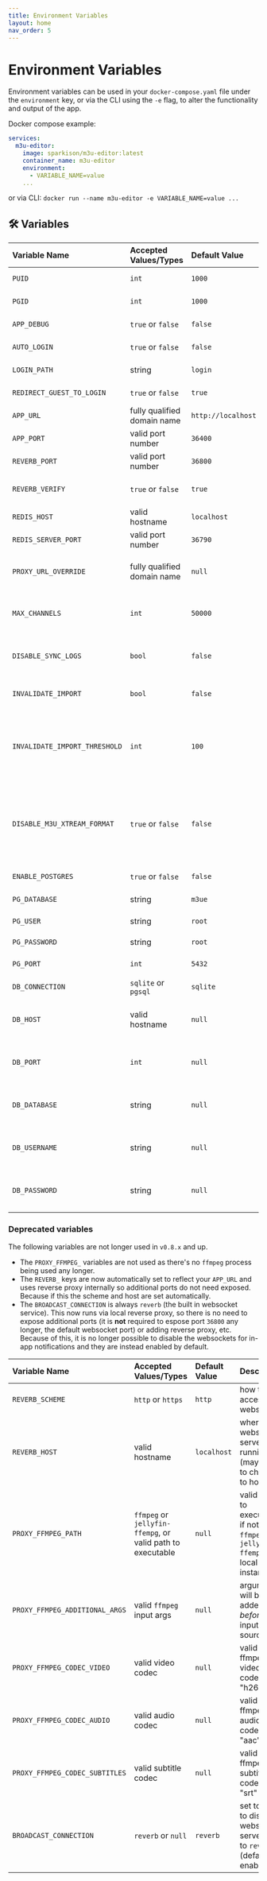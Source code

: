 ```yaml
---
title: Environment Variables
layout: home
nav_order: 5
---
```


# Environment Variables

Environment variables can be used in your `docker-compose.yaml` file under the `environment` key, or via the CLI using the `-e` flag, to alter the functionality and output of the app.

Docker compose example:
```yaml
services:
  m3u-editor:
    image: sparkison/m3u-editor:latest
    container_name: m3u-editor
    environment:
      - VARIABLE_NAME=value
    ...
```

or via CLI: `docker run --name m3u-editor -e VARIABLE_NAME=value ...`

## 🛠️ Variables

| Variable Name| Accepted Values/Types   | Default Value | Description |
|:-------------|:------------------|:--------------|:--------------|
| `PUID`  | `int` | `1000`       | user ID to run under (not currently implemented)       |
| `PGID`  | `int` | `1000`       | group ID to run under (not currently implemented)       |
| `APP_DEBUG`  | `true` or `false` | `false`       | output additional info to the log file       |
| `AUTO_LOGIN`  | `true` or `false` | `false`       | enable auto-login functionality       |
| `LOGIN_PATH`  | string | `login`       | the path used to login to the app       |
| `REDIRECT_GUEST_TO_LOGIN`  | `true` or `false` | `true`       | redirect the base domain to the login page if not logged in       |
| `APP_URL`    | fully qualified domain name | `http://localhost`       | url or IP address where app is being hosted, **including http** |
| `APP_PORT`    | valid port number | `36400` | the port to run the app on |
| `REVERB_PORT`    | valid port number | `36800`       | port used to access websocket server |
| `REVERB_VERIFY`    | `true` or `false` | `true`       | set to `false` to disable SSL verification. Set to `true` (default) to enable |
| `REDIS_HOST`    | valid hostname | `localhost`       | default uses container instance
| `REDIS_SERVER_PORT`    | valid port number	 | `36790`       | default uses container instance |
| `PROXY_URL_OVERRIDE`    | fully qualified domain name | `null`       | url or IP address where app is being hosted, **including http**. If null or not set, will use `APP_URL` |
| `MAX_CHANNELS`    | `int` | `50000`       | the maximum number of channels to import for m3u playlists (does not apply to Xtream API playlists) |
| `DISABLE_SYNC_LOGS`    | `bool` | `false`       | disable the creation of sync logs for playlists. Can be useful with larger lists using SQLite database |
| `INVALIDATE_IMPORT`    | `bool` | `false`       | whether to invalidate Playlist sync if conditon met (see `INVALIDATE_IMPORT_THRESHOLD`) |
| `INVALIDATE_IMPORT_THRESHOLD`    | `int` | `100`       | if the current sync will have less channels than the current channel count (less this value), the sync will be invalidated and canceled (when `INVALIDATE_IMPORT` is `true`) |
| `DISABLE_M3U_XTREAM_FORMAT`    | `true` or `false` | `false`       | by default, all urls will use the Xtream API format so additional stream analysis, check for stream limits, etc. can be performed. Disable to return the provider url (or proxyfied url) instead for M3U playlists. |
| `ENABLE_POSTGRES`    | `true` or `false` | `false`       | set to `true` to enable the internal PostgreSQL instance |
| `PG_DATABASE`    | string | `m3ue`       | enter a valid database name, e.g. "m3ue" |
| `PG_USER`    | string | `root`       | user to create/update for `PG_DATABASE` |
| `PG_PASSWORD`    | string | `root`       | password to set/update for `PG_USER` |
| `PG_PORT`    | `int` | `5432`       | any valid port, does not need to be exposed |
| `DB_CONNECTION`    | `sqlite` or `pgsql` | `sqlite`       | set to `pgsql` to use PostgreSQL  |
| `DB_HOST`    | valid hostname | `null`       | valid hostname for PostgreSQL. If `ENABLE_POSTGRES` is `true` you can use `localhost` |
| `DB_PORT`    | `int` | `null`       | valid port number for PostgreSQL. If `ENABLE_POSTGRES` is `true` you can use `PG_PORT`   |
| `DB_DATABASE`    | string | `null`       | valid database name for PostgreSQL. If `ENABLE_POSTGRES` is `true` you can use `PG_DATABASE`   |
| `DB_USERNAME`    | string | `null`       | valid database user for PostgreSQL. If `ENABLE_POSTGRES` is `true` you can use `PG_USER`   |
| `DB_PASSWORD`    | string | `null`       | valid password for PostgreSQL. If `ENABLE_POSTGRES` is `true` you can use `PG_PASSWORD`   |


### Deprecated variables 

The following variables are not longer used in `v0.8.x` and up.

- The `PROXY_FFMPEG_` variables are not used as there's no `ffmpeg` process being used any longer.
- The `REVERB_` keys are now automatically set to reflect your `APP_URL` and uses reverse proxy internally so additional ports do not need exposed. Because if this the scheme and host are set automatically.
- The `BROADCAST_CONNECTION` is always `reverb` (the built in websocket service). This now runs via local reverse proxy, so there is no need to expose additional ports (it is __not__ required to espose port `36800` any longer, the default websocket port) or adding reverse proxy, etc. Because of this, it is no longer possible to disable the websockets for in-app notifications and they are instead enabled by default.

| Variable Name| Accepted Values/Types   | Default Value | Description |
|:-------------|:------------------|:--------------|:--------------|
| `REVERB_SCHEME`    | `http` or `https` | `http`       | how to access websockets |
| `REVERB_HOST`    | valid hostname | `localhost`       | where the websocket server is running (may need to change to host IP) |
| `PROXY_FFMPEG_PATH`    | `ffmpeg` or `jellyfin-ffempg`, or valid path to executable | `null`       | valid path to executable if not `ffmpeg` or `jellyfin-ffempg` for local instance |
| `PROXY_FFMPEG_ADDITIONAL_ARGS`    | valid `ffmpeg` input args | `null`       | arguments will be added _before_ the input source |
| `PROXY_FFMPEG_CODEC_VIDEO`    | valid video codec | `null`       | valid ffmpeg video codec, e.g. "h265" |
| `PROXY_FFMPEG_CODEC_AUDIO`    | valid audio codec | `null`       | valid ffmpeg audio codec, e.g. "aac" |
| `PROXY_FFMPEG_CODEC_SUBTITLES`    | valid subtitle codec | `null`       | valid ffmpeg subtitle codec, e.g. "srt" |
| `BROADCAST_CONNECTION`    | `reverb` or `null` | `reverb`       | set to `null` to disable websockets server. Set to `reverb` (default) to enable |
